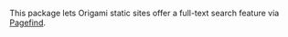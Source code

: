 This package lets Origami static sites offer a full-text search feature via [Pagefind](https://pagefind.app).
